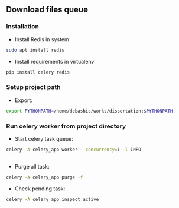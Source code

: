 ## Download files queue

### Installation
 - Install Redis in system
```bash 
sudo apt install redis
```
 - Install requirements in virtualenv
```bash
pip install celery redis
```

### Setup project path
 - Export:
```bash
export PYTHONPATH=/home/debashis/works/dissertation:$PYTHONPATH
```
### Run celery worker from project directory
 - Start celery task queue:
```bash
celery -A celery_app worker --concurrency=1 -l INFO
 
```
 - Purge all task:
```bash
celery -A celery_app purge -f
```
 - Check pending task:
```bash
celery -A celery_app inspect active
```
